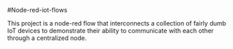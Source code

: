 #Node-red-iot-flows

This project is a node-red flow that interconnects a collection of fairly dumb IoT devices
to demonstrate their ability to communicate with each other through a centralized node.
